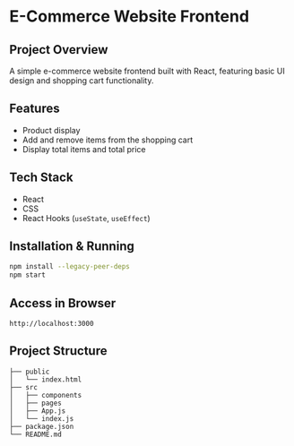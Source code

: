 # E-Commerce Website Frontend

## Project Overview
A simple e-commerce website frontend built with React, featuring basic UI design and shopping cart functionality.

## Features
- Product display
- Add and remove items from the shopping cart
- Display total items and total price

## Tech Stack
- React
- CSS
- React Hooks (`useState`, `useEffect`)

## Installation & Running
```bash
npm install --legacy-peer-deps
npm start
```

## Access in Browser
```
http://localhost:3000
```

## Project Structure
```
├── public
│   └── index.html
├── src
│   ├── components
│   ├── pages
│   ├── App.js
│   └── index.js
├── package.json
└── README.md
```
